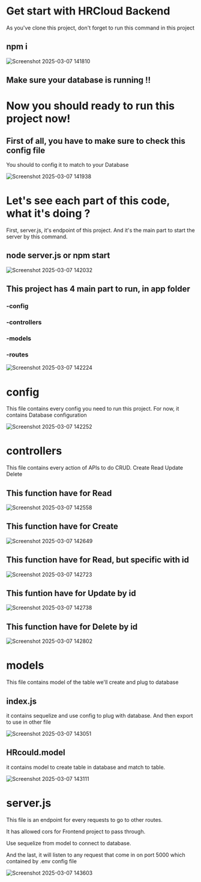# Get start with HRCloud Backend
As you've clone this project, don't forget to run this command in this project
## npm i

![Screenshot 2025-03-07 141810](https://github.com/user-attachments/assets/796910c3-b1af-4a28-b3d8-de562b1ca15d)

## Make sure your database is running !!

# Now you should ready to run this project now!

## First of all, you have to make sure to check this config file
You should to config it to match to your Database

![Screenshot 2025-03-07 141938](https://github.com/user-attachments/assets/21ac4af9-4ad2-4535-8bcb-36f49d64d7d2)

# Let's see each part of this code, what it's doing ?
First, server.js, it's endpoint of this project.
And it's the main part to start the server by this command.
## node server.js or npm start

![Screenshot 2025-03-07 142032](https://github.com/user-attachments/assets/3a9959b4-13fe-4b0f-bde6-f7c9b37cf7c5)

## This project has 4 main part to run, in app folder
### -config
### -controllers
### -models
### -routes

![Screenshot 2025-03-07 142224](https://github.com/user-attachments/assets/3b6a7289-41fd-4329-9538-206a1fe72351)

# config
This file contains every config you need to run this project.
For now, it contains Database configuration

![Screenshot 2025-03-07 142252](https://github.com/user-attachments/assets/d176ce29-85d6-47da-9e05-2b7f85caffcb)

# controllers
This file contains every action of APIs to do CRUD.
Create
Read
Update
Delete

## This function have for Read

![Screenshot 2025-03-07 142558](https://github.com/user-attachments/assets/5f2cde0c-dcc0-4998-ab6c-3f95a3e58dae)

## This function have for Create

![Screenshot 2025-03-07 142649](https://github.com/user-attachments/assets/9309c476-55dc-4af2-8773-690596533c6d)

## This function have for Read, but specific with id

![Screenshot 2025-03-07 142723](https://github.com/user-attachments/assets/79409883-30e5-4b22-835b-bb1c76072fb0)

## This funtion have for Update by id

![Screenshot 2025-03-07 142738](https://github.com/user-attachments/assets/dcce7375-e24c-435d-82bc-9265fd800bd5)

## This function have for Delete by id

![Screenshot 2025-03-07 142802](https://github.com/user-attachments/assets/be7c1417-8df3-4ea6-a589-50a51d10ec31)

# models
This file contains model of the table we'll create and plug to database

## index.js
it contains sequelize and use config to plug with database.
And then export to use in other file

![Screenshot 2025-03-07 143051](https://github.com/user-attachments/assets/9bc7e8d5-68cc-4a9e-b76c-ef38874c00b9)

## HRcould.model
it contains model to create table in database and match to table.

![Screenshot 2025-03-07 143111](https://github.com/user-attachments/assets/1320faf4-b7cf-428f-af77-3ff239e70db5)

# server.js
This file is an endpoint for every requests to go to other routes.

It has allowed cors for Frontend project to pass through.

Use sequelize from model to connect to database.

And the last, it will listen to any request that come in on port 5000 which contained by .env config file

![Screenshot 2025-03-07 143603](https://github.com/user-attachments/assets/5a899233-085a-4aae-8000-c228f3df4714)
